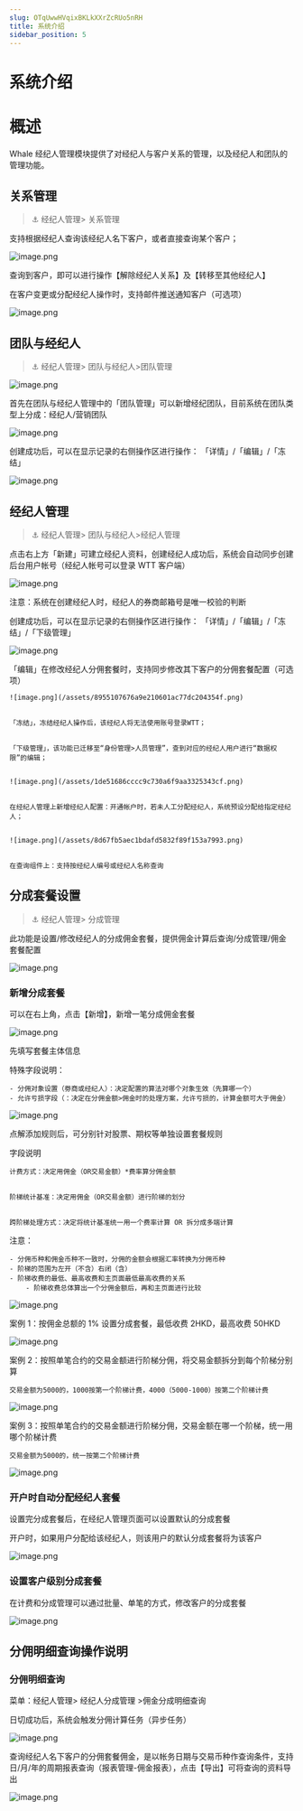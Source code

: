```yaml
---
slug: OTqUwwHVqixBKLkXXrZcRUo5nRH
title: 系统介绍
sidebar_position: 5
---
```



# 系统介绍


# 概述


Whale 经纪人管理模块提供了对经纪人与客户关系的管理，以及经纪人和团队的管理功能。


## 关系管理


> ⚓ 经纪人管理> 关系管理


支持根据经纪人查询该经纪人名下客户，或者直接查询某个客户；


![image.png](/assets/ed4ee2da6998280f43511a1f92caa185.png)


查询到客户，即可以进行操作【解除经纪人关系】及【转移至其他经纪人】


在客户变更或分配经纪人操作时，支持邮件推送通知客户（可选项）


![image.png](/assets/353ad3fb925ed7d1b7d1191aedcd3315.png)


## 团队与经纪人


> ⚓ 经纪人管理> 团队与经纪人>团队管理


![image.png](/assets/8a9f0fa43149f52f4dbb65d82291a9b9.png)


首先在团队与经纪人管理中的「团队管理」可以新增经纪团队，目前系统在团队类型上分成：经纪人/营销团队


![image.png](/assets/c10ca7687824e6b22f6fd283ff7738c9.png)


创建成功后，可以在显示记录的右侧操作区进行操作： 「详情」/「编辑」/「冻结」


![image.png](/assets/1021b15ef115d04c00b905eb265956a8.png)


## 经纪人管理


> ⚓ 经纪人管理> 团队与经纪人>经纪人管理


点击右上方「新建」可建立经纪人资料，创建经纪人成功后，系统会自动同步创建后台用户帐号（经纪人帐号可以登录 WTT 客户端）


![image.png](/assets/7c5b7a816fbcad5b4fe2abbf9c886c62.png)


注意：系统在创建经纪人时，经纪人的券商邮箱号是唯一校验的判断


创建成功后，可以在显示记录的右侧操作区进行操作： 「详情」/「编辑」/「冻结」/「下级管理」


![image.png](/assets/7468aaf4d0d2e3a3e1e4d9f75d19bc5c.png)


「编辑」在修改经纪人分佣套餐时，支持同步修改其下客户的分佣套餐配置（可选项）


    ![image.png](/assets/8955107676a9e210601ac77dc204354f.png)


    「冻结」，冻结经纪人操作后，该经纪人将无法使用账号登录WTT；


    「下级管理」，该功能已迁移至“身份管理>人员管理”，查到对应的经纪人用户进行“数据权限”的编辑；


    ![image.png](/assets/1de51686cccc9c730a6f9aa3325343cf.png)


    在经纪人管理上新增经纪人配置：开通帐户时，若未人工分配经纪人，系统预设分配给指定经纪人；


    ![image.png](/assets/8d67fb5aec1bdafd5832f89f153a7993.png)


    在查询组件上：支持按经纪人编号或经纪人名称查询


## 分成套餐设置


> ⚓ 经纪人管理> 分成管理


此功能是设置/修改经纪人的分成佣金套餐，提供佣金计算后查询/分成管理/佣金套餐配置


![image.png](/assets/ef4e4a1016278f01d03031c0eb2ed641.png)


### **新增分成套餐**


可以在右上角，点击【新增】，新增一笔分成佣金套餐


![image.png](/assets/963ffe9c390371df52a5e9986ae438f7.png)


先填写套餐主体信息


特殊字段说明：

    - 分佣对象设置（劵商或经纪人）：决定配置的算法对哪个对象生效（先算哪一个）
    - 允许亏损字段（：决定在分佣金额>佣金时的处理方案，允许亏损的，计算金额可大于佣金）

![image.png](/assets/60719be5d025f33de5dbe83934770e11.png)


点解添加规则后，可分别针对股票、期权等单独设置套餐规则


字段说明


    计费方式：决定用佣金（OR交易金额）*费率算分佣金额


    阶梯统计基准：决定用佣金（OR交易金额）进行阶梯的划分


    跨阶梯处理方式：决定将统计基准统一用一个费率计算 OR 拆分成多端计算


注意：

    - 分佣币种和佣金币种不一致时，分佣的金额会根据汇率转换为分佣币种
    - 阶梯的范围为左开（不含）右闭（含）
    - 阶梯收费的最低、最高收费和主页面最低最高收费的关系
        - 阶梯收费总体算出一个分佣金额后，再和主页面进行比较

![image.png](/assets/746914be6d7131cafff034cdab455677.png)


案例 1：按佣金总额的 1% 设置分成套餐，最低收费 2HKD，最高收费 50HKD


![image.png](/assets/9e60bece589e0b2978e9b7da138a3f90.png)


案例 2：按照单笔合约的交易金额进行阶梯分佣，将交易金额拆分到每个阶梯分别算


    交易金额为5000的，1000按第一个阶梯计费，4000（5000-1000）按第二个阶梯计费


![image.png](/assets/36685264f9c2985762679e313fa29d40.png)


案例 3：按照单笔合约的交易金额进行阶梯分佣，交易金额在哪一个阶梯，统一用哪个阶梯计费


    交易金额为5000的，统一按第二个阶梯计费


![image.png](/assets/072971e9758ef00197d892a3f27a8b60.png)


### 开户时自动分配经纪人套餐


设置完分成套餐后，在经纪人管理页面可以设置默认的分成套餐


开户时，如果用户分配给该经纪人，则该用户的默认分成套餐将为该客户


![image.png](/assets/3ae8938d5a35c4999510f246cf7bb82b.png)


### 设置客户级别分成套餐


在计费和分成管理可以通过批量、单笔的方式，修改客户的分成套餐


![image.png](/assets/fb5f01f9af4abb04f5fb259dbf30de42.png)


## 分佣明细查询操作说明


### 分佣明细查询


菜单：经纪人管理> 经纪人分成管理 >佣金分成明细查询


日切成功后，系统会触发分佣计算任务（异步任务）


![image.png](/assets/15cc20b872f07b3b151358d33fa4b1d8.png)


查询经纪人名下客户的分佣套餐佣金，是以帐务日期与交易币种作查询条件，支持日/月/年的周期报表查询（报表管理-佣金报表），点击【导出】可将查询的资料导出


![image.png](/assets/ee2854405295802702fe569be481cfcd.png)

